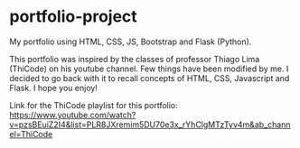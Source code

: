 # portfolio-project
My portfolio using HTML, CSS, JS, Bootstrap and Flask (Python).
 
This portfolio was inspired by the classes of professor Thiago Lima (ThiCode) on his youtube channel. Few things have been modified by me. I decided to go back with it to recall concepts of HTML, CSS, Javascript and Flask. I hope you enjoy!

Link for the ThiCode playlist for this portfolio: https://www.youtube.com/watch?v=pzsBEuiZ2I4&list=PLR8JXremim5DU70e3x_rYhClgMTzTyv4m&ab_channel=ThiCode
